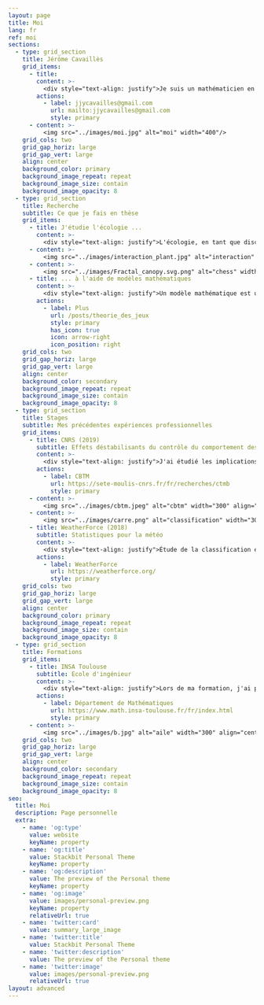 ```yaml
---
layout: page
title: Moi
lang: fr
ref: moi
sections:
  - type: grid_section
    title: Jérôme Cavaillès
    grid_items:
      - title: 
        content: >-
          <div style="text-align: justify">Je suis un mathématicien en doctorat en biologie/écologie. Ma recherche se concentre sur le développement de modèles mathématiques pour comprendre la structure des écosystèmes face aux changements environnementaux. <br/>Mon objectif ultime est de contribuer à une théorie transdisciplinaire des systèmes dans des environnements changeants. Mon approche consiste à résoudre des problèmes spécifiques dans des domaines comme l'écologie, idéalement avec des applications pratiques pour la vie quotidienne. Pas à pas, j'espère assimiler différents concepts, tels que les perturbations ou l'autorégulation, dans un cadre mathématique plus général.</div>
        actions:
          - label: jjycavailles@gmail.com
            url: mailto:jjycavailles@gmail.com
            style: primary
      - content: >-
          <img src="../images/moi.jpg" alt="moi" width="400"/>
    grid_cols: two
    grid_gap_horiz: large
    grid_gap_vert: large
    align: center
    background_color: primary
    background_image_repeat: repeat
    background_image_size: contain
    background_image_opacity: 8
  - type: grid_section
    title: Recherche
    subtitle: Ce que je fais en thèse
    grid_items:
      - title: J'étudie l'écologie ...
        content: >-
          <div style="text-align: justify">L'écologie, en tant que discipline scientifique, explore les interactions entre les êtres vivants et leur environnement. Je m'intéresse particulièrement à la manière dont les individus s'organisent en réponse aux changements environnementaux. Cela implique d'explorer les relations dynamiques entre les organismes et leur environnement, en mettant l'accent sur les stratégies d'adaptation et la résilience des systèmes écologiques face aux changements environnementaux.</div>
      - content: >-
          <img src="../images/interaction_plant.jpg" alt="interaction" width="400" align="left"> 
      - content: >-
          <img src="../images/Fractal_canopy.svg.png" alt="chess" width="300" align="right"> 
      - title: ... à l'aide de modèles mathématiques
        content: >-
          <div style="text-align: justify">Un modèle mathématique est une représentation abstraite d'un système tangible, utilisant des concepts et un langage mathématiques. Il permet d'expliquer le système, d'examiner l'impact des différents composants et de faire des prédictions sur son comportement. <br/>J'utilise diverses formes de modèles, notamment la théorie des jeux et les systèmes dynamiques. En outre, je m'intéresse vivement à l'exploration d'autres types de modèles tels que la théorie de l'information, la théorie des réseaux, la théorie de la décision, la théorie du contrôle et la théorie des catégories.</div>
        actions:
          - label: Plus
            url: /posts/theorie_des_jeux
            style: primary
            has_icon: true
            icon: arrow-right
            icon_position: right
    grid_cols: two
    grid_gap_horiz: large
    grid_gap_vert: large
    align: center
    background_color: secondary
    background_image_repeat: repeat
    background_image_size: contain
    background_image_opacity: 8
  - type: grid_section
    title: Stages
    subtitle: Mes précédentes expériences professionnelles
    grid_items:
      - title: CNRS (2019)
        subtitle: Effets déstabilisants du contrôle du comportement des écosystèmes
        content: >-
          <div style="text-align: justify">J'ai étudié les implications de l'intervention humaine dans la stabilisation de la dynamique des écosystèmes, en explorant la possibilité que certaines interventions, en particulier la réduction des mesures de stabilité communes telles que la variabilité temporelle, puissent par inadvertance augmenter le risque d'événements extrêmes, tels que l'effondrement de l'écosystème.</div>
        actions:
          - label: CBTM
            url: https://sete-moulis-cnrs.fr/fr/recherches/ctmb
            style: primary
      - content: >-
          <img src="../images/cbtm.jpeg" alt="cbtm" width="300" align="left"> 
      - content: >-
          <img src="../images/carre.png" alt="classification" width="300" align="right"> 
      - title: WeatherForce (2018)
        subtitle: Statistiques pour la météo
        content: >-
          <div style="text-align: justify">Étude de la classification en régimes de temps et de leurs impacts pour des utilisations métiers. Développement d'outils dédiés à la classification d'une journée. Évaluation de leurs impacts sur des variables utilisateurs.</div>
        actions:
          - label: WeatherForce
            url: https://weatherforce.org/
            style: primary
    grid_cols: two
    grid_gap_horiz: large
    grid_gap_vert: large
    align: center
    background_color: primary
    background_image_repeat: repeat
    background_image_size: contain
    background_image_opacity: 8
  - type: grid_section
    title: Formations
    grid_items:
      - title: INSA Toulouse
        subtitle: Ecole d'ingénieur
        content: >-
          <div style="text-align: justify">Lors de ma formation, j'ai principalement développé mes compétences dans les domaines de la modélisation, de la simulation et de l'optimisation. À droite, on peut voir une simulation réalisée en cours de mécanique des fluides, illustrant la pression au-dessus d'une aile d'avion.</div>
        actions:
          - label: Département de Mathématiques
            url: https://www.math.insa-toulouse.fr/fr/index.html
            style: primary
      - content: >-
          <img src="../images/b.jpg" alt="aile" width="300" align="center"/>
    grid_cols: two
    grid_gap_horiz: large
    grid_gap_vert: large
    align: center
    background_color: secondary
    background_image_repeat: repeat
    background_image_size: contain
    background_image_opacity: 8
seo:
  title: Moi
  description: Page personnelle
  extra:
    - name: 'og:type'
      value: website
      keyName: property
    - name: 'og:title'
      value: Stackbit Personal Theme
      keyName: property
    - name: 'og:description'
      value: The preview of the Personal theme
      keyName: property
    - name: 'og:image'
      value: images/personal-preview.png
      keyName: property
      relativeUrl: true
    - name: 'twitter:card'
      value: summary_large_image
    - name: 'twitter:title'
      value: Stackbit Personal Theme
    - name: 'twitter:description'
      value: The preview of the Personal theme
    - name: 'twitter:image'
      value: images/personal-preview.png
      relativeUrl: true
layout: advanced
---
```



<!-- Global site tag (gtag.js) - Google Analytics -->
<script async src="https://www.googletagmanager.com/gtag/js?id=G-VPTWJKGKTG"></script>
<script>
  window.dataLayer = window.dataLayer || [];
  function gtag(){dataLayer.push(arguments);}
  gtag('js', new Date());

  gtag('config', 'G-VPTWJKGKTG');
</script>
